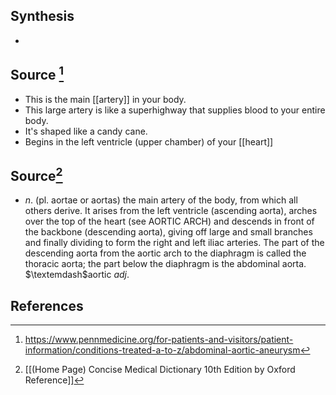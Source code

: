 ## Synthesis
- 
## Source [^1]
- This is the main [[artery]] in your body.
- This large artery is like a superhighway that supplies blood to your entire body.
- It's shaped like a candy cane.
- Begins in the left ventricle (upper chamber) of your [[heart]]
## Source[^2]
- $n$. (pl. aortae or aortas) the main artery of the body, from which all others derive. It arises from the left ventricle (ascending aorta), arches over the top of the heart (see AORTIC ARCH) and descends in front of the backbone (descending aorta), giving off large and small branches and finally dividing to form the right and left iliac arteries. The part of the descending aorta from the aortic arch to the diaphragm is called the thoracic aorta; the part below the diaphragm is the abdominal aorta. $\textemdash$aortic $a d j$.
## References

[^1]: https://www.pennmedicine.org/for-patients-and-visitors/patient-information/conditions-treated-a-to-z/abdominal-aortic-aneurysm
[^2]: [[(Home Page) Concise Medical Dictionary 10th Edition by Oxford Reference]]